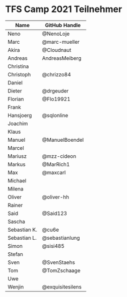 # TFS Camp 2021 Teilnehmer


|     Name     | GitHub Handle |
| ------------ | ------------- |
| Neno         | @NenoLoje     |
| Marc         | @marc-mueller |
| Akira        | @Cloudnaut             |
| Andreas      | AndreasMeiberg             |
| Christina    |               |
| Christoph    | @chrizzo84    |
| Daniel       |               |
| Dieter       | @drgeuder     |
| Florian      | @Flo19921     |
| Frank        |               |
| Hansjoerg    |     @sqlonline          |
| Joachim      |               |
| Klaus        |               |
| Manuel       | @ManuelBoendel|
| Marcel       |               |
| Mariusz      | @mzz-cideon   |
| Markus       | @MarRich1     |
| Max          | @maxcarl      |
| Michael      |               |
| Milena       |               |
| Oliver       | @oliver-hh    |
| Rainer       |               |
| Said         | @Said123      |
| Sascha       |               |
| Sebastian K. | @cu6e         |
| Sebastian L. | @sebastianlung|
| Simon        | @sisi485      |
| Stefan       |               |
| Sven         | @SvenStaehs   |
| Tom          | @TomZschaage  |
| Uwe          |               |
| Wenjin       |  @exquisitesilens |
